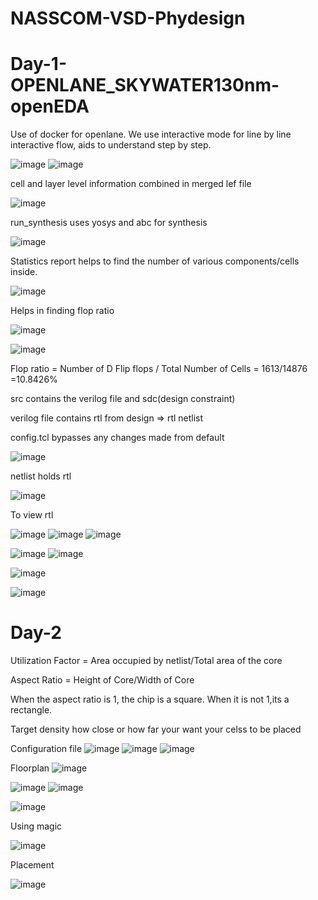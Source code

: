 # NASSCOM-VSD-Phydesign
# Day-1-OPENLANE_SKYWATER130nm-openEDA
Use of docker for openlane.
We use interactive mode for line by line interactive flow, aids to understand step by step.

![image](https://github.com/user-attachments/assets/88faeb4e-8d5a-4d3d-819c-f6af626c557d)
![image](https://github.com/user-attachments/assets/94bd4482-9fd6-4403-adb6-bbfd4349f345)

cell and layer level information combined in merged lef file

![image](https://github.com/user-attachments/assets/007b9021-9372-46b8-b0b5-0ca5d9977e42)

run_synthesis uses yosys and abc for synthesis

![image](https://github.com/user-attachments/assets/1e4fb0e2-c53c-4fdb-b30c-94b0ef9e2e27)

Statistics report helps to find the number of various components/cells inside.


![image](https://github.com/user-attachments/assets/9d3340ba-ab52-460e-aa81-68e60a162ec4)

Helps in finding flop ratio

![image](https://github.com/user-attachments/assets/d862f3c9-1924-43c9-b56a-4a9b516bebb7)

![image](https://github.com/user-attachments/assets/531716c5-24fc-4b59-a4fd-574f1e5d280c)


Flop ratio = Number of D Flip flops / Total Number of Cells
            = 1613/14876
            =10.8426%


src contains the verilog file and sdc(design constraint)

verilog file contains rtl from design => rtl netlist


config.tcl bypasses any changes made from default

![image](https://github.com/user-attachments/assets/764f57bb-4944-4a1c-943b-8a43d917f241)

netlist holds rtl

![image](https://github.com/user-attachments/assets/6bc3d855-36c0-404b-8d22-e5976db1ab98)

To view rtl

![image](https://github.com/user-attachments/assets/5994ac22-4d92-4bb3-bb27-b5a353102170)
![image](https://github.com/user-attachments/assets/05060c1c-0dfc-4e69-9bf1-3b4732a45723)
![image](https://github.com/user-attachments/assets/8d888585-c09c-4b20-b928-435bd5e6549a)

![image](https://github.com/user-attachments/assets/bb50919c-f0be-47a7-a223-7df7da330395)
![image](https://github.com/user-attachments/assets/b552e621-ff7d-44d0-a627-08cb0628728d)

![image](https://github.com/user-attachments/assets/89c64189-d94c-4547-99ab-18ac929bf218)

![image](https://github.com/user-attachments/assets/cdf5715f-7199-4e54-883a-361733628585)




# Day-2
Utilization Factor = Area occupied by netlist/Total area of the core 
                   
                     
Aspect Ratio = Height of Core/Width of Core
               
When the aspect ratio is 1, the chip is a square. When it is not 1,its a rectangle.

Target density how close or how far your want your celss to be placed

Configuration file
![image](https://github.com/user-attachments/assets/038a78d6-670b-4790-b4c9-449e3c05931f)
![image](https://github.com/user-attachments/assets/cf2d22fa-57b7-44bb-9678-2ee4158c895d)
![image](https://github.com/user-attachments/assets/90db327b-5018-49b6-9885-eca2d908210a)

Floorplan
![image](https://github.com/user-attachments/assets/145d3a27-2068-4264-bad0-fa8bf8952cf3)

![image](https://github.com/user-attachments/assets/61455389-60f1-4f73-97aa-61705932655d)
![image](https://github.com/user-attachments/assets/52686154-341a-4bb9-a03e-36d09b38b7b9)

![image](https://github.com/user-attachments/assets/b6b0b189-0061-48da-bfe9-190ea48c8d56)



Using magic

![image](https://github.com/user-attachments/assets/f25f8296-b2e7-4408-9675-9516a7818c73)

Placement

![image](https://github.com/user-attachments/assets/61b10af5-10e1-47e3-981b-1c54bcb82638)


